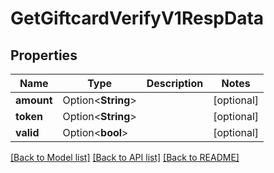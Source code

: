 # GetGiftcardVerifyV1RespData

## Properties

Name | Type | Description | Notes
------------ | ------------- | ------------- | -------------
**amount** | Option<**String**> |  | [optional]
**token** | Option<**String**> |  | [optional]
**valid** | Option<**bool**> |  | [optional]

[[Back to Model list]](../README.md#documentation-for-models) [[Back to API list]](../README.md#documentation-for-api-endpoints) [[Back to README]](../README.md)


